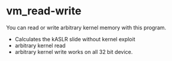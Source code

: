 # vm_read-write

You can read or write arbitrary kernel memory with this program.
- Calculates the kASLR slide without kernel exploit
- arbitrary kernel read
- arbitrary kernel write
works on all 32 bit device.


